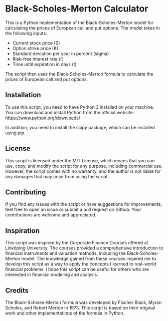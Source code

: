 # Black-Scholes-Merton Calculator

This is a Python implementation of the Black-Scholes-Merton model for calculating the prices of European call and put options. The model takes in the following inputs:

- Current stock price (S)
- Option strike price (K)
- Standard deviation per year in percent (sigma)
- Risk-free interest rate (r)
- Time until expiration in days (t)

The script then uses the Black-Scholes-Merton formula to calculate the prices of European call and put options.

## Installation
To use this script, you need to have Python 3 installed on your machine. You can download and install Python from the official website: https://www.python.org/downloads/

In addition, you need to install the scipy package, which can be installed using pip.

## License
This script is licensed under the MIT License, which means that you can use, copy, and modify the script for any purpose, including commercial use. However, the script comes with no warranty, and the author is not liable for any damages that may arise from using the script.

## Contributing
If you find any issues with the script or have suggestions for improvements, feel free to open an issue or submit a pull request on Github. Your contributions are welcome and appreciated.

## Inspiration
This script was inspired by the Corporate Finance Courses offered at Linköping University. The courses provided a comprehensive introduction to financial instruments and valuation methods, including the Black-Scholes-Merton model. The knowledge gained from these courses inspired me to develop this script as a way to apply the concepts I learned to real-world financial problems. I hope this script can be useful for others who are interested in financial modeling and analysis.

## Credits
The Black-Scholes-Merton formula was developed by Fischer Black, Myron Scholes, and Robert Merton in 1973. This script is based on their original work and other implementations of the formula in Python.
